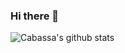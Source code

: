 ### Hi there 👋
![Cabassa's github stats](https://github-readme-stats.vercel.app/api?username=decpdx584&theme=shades-of-purple&show_icons=true&hide=issues,stars)
<!--
**decpdx584/decpdx584** is a ✨ _special_ ✨ repository because its `README.md` (this file) appears on your GitHub profile.

Here are some ideas to get you started:

- 🔭 I’m currently working on ...
- 🌱 I’m currently learning ...
- 👯 I’m looking to collaborate on ...
- 🤔 I’m looking for help with ...
- 💬 Ask me about ...
- 📫 How to reach me: ...
- 😄 Pronouns: ...
- ⚡ Fun fact: ...
-->
